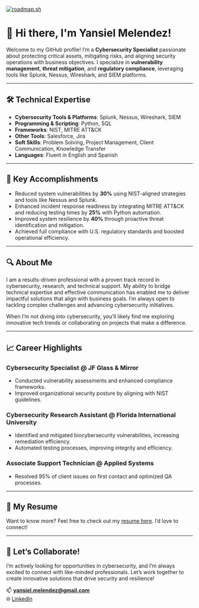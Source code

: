 [![roadmap.sh](https://roadmap.sh/card/wide/674ad394503943107598967d?variant=dark)](https://roadmap.sh)

# 👋 Hi there, I'm Yansiel Melendez!

Welcome to my GitHub profile! I’m a **Cybersecurity Specialist** passionate about protecting critical assets, mitigating risks, and aligning security operations with business objectives. I specialize in **vulnerability management**, **threat mitigation**, and **regulatory compliance**, leveraging tools like Splunk, Nessus, Wireshark, and SIEM platforms.

---

## 🛠️ Technical Expertise

- **Cybersecurity Tools & Platforms**: Splunk, Nessus, Wireshark, SIEM
- **Programming & Scripting**: Python, SQL
- **Frameworks**: NIST, MITRE ATT&CK
- **Other Tools**: Salesforce, Jira
- **Soft Skills**: Problem Solving, Project Management, Client Communication, Knowledge Transfer
- **Languages**: Fluent in English and Spanish

---

## 🌟 Key Accomplishments

- Reduced system vulnerabilities by **30%** using NIST-aligned strategies and tools like Nessus and Splunk.
- Enhanced incident response readiness by integrating MITRE ATT&CK and reducing testing times by **25%** with Python automation.
- Improved system resilience by **40%** through proactive threat identification and mitigation.
- Achieved full compliance with U.S. regulatory standards and boosted operational efficiency.

---

## 🔍 About Me

I am a results-driven professional with a proven track record in cybersecurity, research, and technical support. My ability to bridge technical expertise and effective communication has enabled me to deliver impactful solutions that align with business goals. I’m always open to tackling complex challenges and advancing cybersecurity initiatives.

When I’m not diving into cybersecurity, you’ll likely find me exploring innovative tech trends or collaborating on projects that make a difference.

---

## 📈 Career Highlights

### Cybersecurity Specialist @ JF Glass & Mirror
- Conducted vulnerability assessments and enhanced compliance frameworks.
- Improved organizational security posture by aligning with NIST guidelines.

### Cybersecurity Research Assistant @ Florida International University
- Identified and mitigated biocybersecurity vulnerabilities, increasing remediation efficiency.
- Automated testing processes, improving integrity and efficiency.

### Associate Support Technician @ Applied Systems
- Resolved 95% of client issues on first contact and optimized QA processes.

---

## 📄 My Resume

Want to know more? Feel free to check out my [resume here](https://github.com/YMQSec/YMQSec/blob/main/Yansiel_Melendez_Resume.pdf). I’d love to connect!

---

## 🤝 Let’s Collaborate!

I’m actively looking for opportunities in cybersecurity, and I’m always excited to connect with like-minded professionals. Let’s work together to create innovative solutions that drive security and resilience!

📫 **yansiel.melendez@gmail.com**  
🌐 [LinkedIn](https://www.linkedin.com/in/yansiel-melendez/)  
